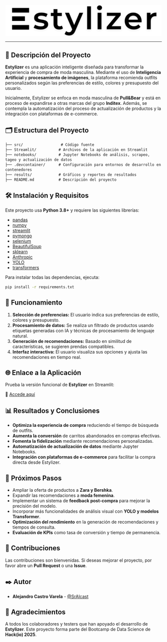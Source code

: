 ![Logo del Proyecto](https://raw.githubusercontent.com/SrAlcast/Estylizer_project/refs/heads/main/src/Logo_Estylizer_1.png)

---

## 📖 Descripción del Proyecto

**Estylizer** es una aplicación inteligente diseñada para transformar la experiencia de compra de moda masculina. Mediante el uso de **Inteligencia Artificial** y **procesamiento de imágenes**, la plataforma recomienda outfits personalizados según las preferencias de estilo, colores y presupuesto del usuario.

Inicialmente, Estylizer se enfoca en moda masculina de **Pull&Bear** y está en proceso de expandirse a otras marcas del grupo **Inditex**. Además, se contempla la automatización del proceso de actualización de productos y la integración con plataformas de e-commerce.

## 🗂️ Estructura del Proyecto

```
├── src/                 # Código fuente
├── Streamlit/          # Archivos de la aplicación en Streamlit
├── notebooks/          # Jupyter Notebooks de análisis, scrapeo, tageo y actualización de datos
├── .devcontainer/      # Configuración para entornos de desarrollo en contenedores
├── results/            # Gráficos y reportes de resultados
├── README.md           # Descripción del proyecto
```

## 🛠️ Instalación y Requisitos

Este proyecto usa **Python 3.8+** y requiere las siguientes librerías:

- [pandas](https://pandas.pydata.org/)
- [numpy](https://numpy.org/)
- [streamlit](https://streamlit.io/)
- [pymongo](https://pymongo.readthedocs.io/)
- [selenium](https://www.selenium.dev/)
- [BeautifulSoup](https://www.crummy.com/software/BeautifulSoup/)
- [sklearn](https://scikit-learn.org/)
- [Anthropic](https://console.anthropic.com/)
- [YOLO](https://github.com/ultralytics/yolov5)
- [transformers](https://huggingface.co/transformers/)

Para instalar todas las dependencias, ejecuta:

```bash
pip install -r requirements.txt
```

## 🚀 Funcionamiento

1. **Selección de preferencias:** El usuario indica sus preferencias de estilo, colores y presupuesto.
2. **Procesamiento de datos:** Se realiza un filtrado de productos usando etiquetas generadas con IA y técnicas de procesamiento de lenguaje natural.
3. **Generación de recomendaciones:** Basado en similitud de características, se sugieren prendas compatibles.
4. **Interfaz interactiva:** El usuario visualiza sus opciones y ajusta las recomendaciones en tiempo real.

## 🌐 Enlace a la Aplicación

Prueba la versión funcional de **Estylizer** en Streamlit:

🔗 [Accede aquí](https://estylizer.streamlit.app/)

## 📊 Resultados y Conclusiones

- **Optimiza la experiencia de compra** reduciendo el tiempo de búsqueda de outfits.
- **Aumenta la conversión** de carritos abandonados en compras efectivas.
- **Fomenta la fidelización** mediante recomendaciones personalizadas.
- **Automatización de actualización de datos** mediante Jupyter Notebooks.
- **Integración con plataformas de e-commerce** para facilitar la compra directa desde Estylizer.

## 🔄 Próximos Pasos

- Ampliar la oferta de productos a **Zara y Bershka**.
- Expandir las recomendaciones a **moda femenina**.
- Implementar un sistema de **feedback post-compra** para mejorar la precisión del modelo.
- Incorporar más funcionalidades de análisis visual con **YOLO y modelos Transformer**.
- **Optimización del rendimiento** en la generación de recomendaciones y tiempos de consulta.
- **Evaluación de KPIs** como tasa de conversión y tiempo de permanencia.

## 🤝 Contribuciones

Las contribuciones son bienvenidas. Si deseas mejorar el proyecto, por favor abre un **Pull Request** o una **Issue**.

## ✒️ Autor

- **Alejandro Castro Varela** - [@SrAlcast](https://github.com/SrAlcast)

## 💬 Agradecimientos

A todos los colaboradores y testers que han apoyado el desarrollo de **Estylizer**. Este proyecto forma parte del Bootcamp de Data Science de **Hack(io) 2025**.

